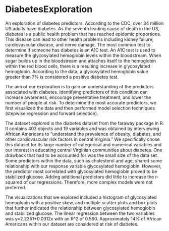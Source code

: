 # DiabetesExploration
An exploration of diabetes predictors.
According to the CDC, over 34 million US adults have diabetes. As the seventh leading cause of death in the US, diabetes is a public health problem that has reached epidemic proportions. This disease can lead to other health problems including kidney failure, cardiovascular disease, and nerve damage. The most common test to determine if someone has diabetes is an A1C test. An A1C test is used to measure the glycosylated hemoglobin levels within the bloodstream. When sugar builds up in the bloodstream and attaches itself to the hemoglobin within the red blood cells, there is a resulting increase in glycosylated hemoglobin. According to the data, a glycosylated hemoglobin value greater than 7% is considered a positive diabetes test.  

The aim of our exploration is to gain an understanding of the predictors associated with diabetes. Identifying predictors of this condition can increase awareness, encourage preventative treatment, and lower the number of people at risk. To determine the most accurate predictors, we first visualized the data and then performed model selection techniques (stepwise regression and forward selection).

The dataset explored is the diabetes dataset from the faraway package in R. It contains 403 objects and 19 variables and was obtained by interviewing African Americans to “understand the prevalence of obesity, diabetes, and other cardiovascular risk factors in central Virginia.” We specifically chose this dataset for its large number of categorical and numerical variables and our interest in educating central Virginian communities about diabetes. One drawback that had to be accounted for was the small size of the data set. Some predictors within the data, such as cholesterol and age, shared some relationship with our response variable glycosylated hemoglobin. However, the predictor most correlated with glycosylated hemoglobin proved to be stabilized glucose. Adding additional predictors did little to increase the r-squared of our regressions. Therefore, more complex models were not preferred.

The visualizations that we explored included a histogram of glycosylated hemoglobin with a positive skew, and multiple scatter plots and box plots that further indicated the relationship between glycosylated hemoglobin and stabilized glucose. The linear regression between the two variables was y=2.2351+0.0312x with an R^2 of 0.560.   Approximately 14% of African Americans within our dataset are considered at risk of diabetes.
